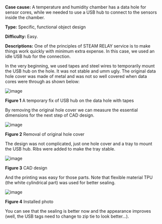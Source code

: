 **Case cause:** A temperature and humidity chamber has a data hole for sensor cores, while we needed to use a USB hub to connect to the sensors inside the chamber. 

**Type:** Specific, functional object design

**Difficulty:** Easy. 

**Descriptions:**  One of the principles of STEAM RELAY service is to make things work quickly with minimum extra expense. In this case, we used an idle USB hub for the connection. 

In the very beginning, we used tapes and steel wires to temporarily mount the USB hub on the hole. It was not stable and umm ugly. The original data hole cover was made of metal and was not so well covered when data cores were through as shown below: 

![image](https://github.com/treesess/STEAMRELAY/assets/20311124/1380e81f-32d2-4acb-bf87-12f8c307be46)

**Figure 1**  A temporary fix of USB hub on the data hole with tapes 

By removing the original hole cover we can measure the essential dimensions for the next step of CAD design. 

![image](https://github.com/treesess/STEAMRELAY/assets/20311124/c673807f-d119-4907-95c8-dfbfba1d5054)

**Figure 2**  Removal of original hole cover

The design was not complicated, just one hole cover and a tray to mount the USB hub. Ribs were added to make the tray stable. 

![image](https://github.com/treesess/STEAMRELAY/assets/20311124/7a9e7855-39fa-4373-ab92-a80b2d6382b0)

**Figure 3**  CAD design

And the printing was easy for those parts. Note that flexible material TPU (the white cylindrical part) was used for better sealing. 

![image](https://github.com/treesess/STEAMRELAY/assets/20311124/312124b1-902a-409e-a855-b13b3d449251)

**Figure 4**  Installed photo

You can see that the sealing is better now and the appearance improves (well, the USB tags need to change to zip tie to look better...). 
